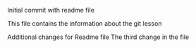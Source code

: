 Initial commit with readme file

This file contains the information about the git lesson

Additional changes for Readme file
The third change in the file